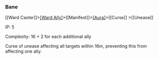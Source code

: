 ### Bane

[[Ward Caster]]>[[Ward Ally]](pumpN)>[[Manifest]]>[[Aura]](Pump4)>[[Curse]] >[[Unease]]

IP: 5

Complexity: 16 + 2 for each additional ally

Curse of unease affecting all targets within 16m, preventing this from affecting one ally. 